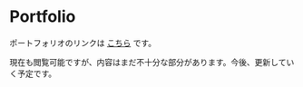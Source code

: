 # Portfolio

ポートフォリオのリンクは [こちら](https://my-portfolio-orcin-alpha-27.vercel.app/) です。

現在も閲覧可能ですが、内容はまだ不十分な部分があります。今後、更新していく予定です。
